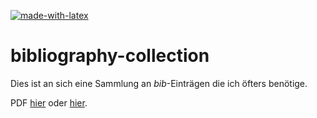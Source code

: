 [![made-with-latex](https://img.shields.io/badge/Made%20with-LaTeX-1f425f.svg)](https://www.latex-project.org/)

# bibliography-collection

Dies ist an sich eine Sammlung an *bib*-Einträgen die ich öfters benötige.

PDF [hier](https://media.githubusercontent.com/media/EagleoutIce/bibliography-collection/gh-pages/preview.pdf) oder [hier](https://github.com/EagleoutIce/bibliography-collection/blob/gh-pages/preview.pdf).